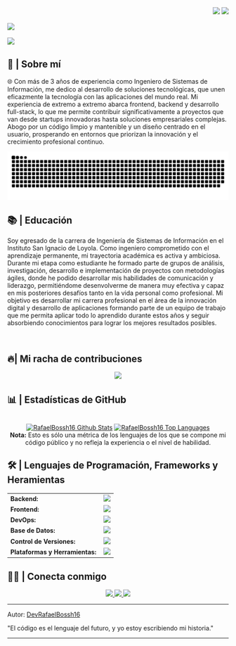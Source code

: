 <div align="right">
<a style="text-decoration: none" target="_blank"href="[https://github.com/RafaelBossh16]">
<img src="https://img.shields.io/github/followers/RafaelBossh16">
</a>
<a style="text-decoration: none" target="_blank" href="https://www.linkedin.com/in/rafael-huamani-tejeda-a50b66252/" >
<img width="70"src="https://img.shields.io/badge/-Connect-blue?style=flat&logo=Linkedin&logoColor=white">
</a>
</div>

<br>

<img src="https://readme-typing-svg.herokuapp.com/?font=Roboto&weight=900&size=40=true&vCenter=true&width=500&height=70&duration=4000&color=7689F5&lines=Hola!+👋;+Soy+Rafael+Huamani!+🧑🏽‍💻;" />


<a href="#"><img width="auto" height="auto" src="https://cdna.artstation.com/p/assets/images/images/021/720/920/original/pixel-jeff-mario.gif?1572709433"/></a>

<h2>📖 | Sobre mí</h2> 
🌐 Con más de 3 años de experiencia como Ingeniero de Sistemas de Información, me dedico al desarrollo de soluciones tecnológicas, que unen eficazmente la tecnología con las aplicaciones del mundo real. Mi experiencia de extremo a extremo abarca frontend, backend y desarrollo full-stack, lo que me permite contribuir significativamente a proyectos que van desde startups innovadoras hasta soluciones empresariales complejas. Abogo por un código limpio y mantenible y un diseño centrado en el usuario, prosperando en entornos que priorizan la innovación y el crecimiento profesional continuo.

<div align="center">

![snake gif](https://github.com/RafaelBossh16/RafaelBossh16/blob/output/github-snake-dark.svg)
</div>

<h2>📚 | Educación</h2>
<p>Soy egresado de la carrera de Ingeniería de Sistemas de Información en el Instituto San Ignacio de Loyola. Como ingeniero comprometido con el aprendizaje permanente, mi trayectoria académica es activa y ambiciosa. 
Durante mi etapa como estudiante he formado parte de grupos de análisis, investigación, desarrollo e implementación de proyectos con metodologías ágiles, donde he podido desarrollar mis habilidades de comunicación y liderazgo, permitiéndome desenvolverme de manera muy efectiva y capaz en mis posteriores desafíos tanto en la vida personal como profesional.
Mi objetivo es desarrollar mi carrera profesional en el área de la innovación digital y desarrollo de aplicaciones formando parte de un equipo de trabajo que me permita aplicar todo lo aprendido durante estos años y seguir absorbiendo conocimientos para lograr los mejores resultados posibles.</p><br>

<h2>🔥| Mi racha de contribuciones</h2>
<p align="center">
  <a href="https://github.com/DenverCoder1/github-readme-streak-stats">
    <img src="https://github-readme-streak-stats.herokuapp.com/?user=RafaelBossh16#version3"/>
  </a>
</p>

<h2>📊 | Estadísticas de GitHub </h2>
<!-- Bassed on: https://github.com/anuraghazra/github-readme-stats -->
<p align="center">
  <br/>
  <a href="https://github.com/anuraghazra/github-readme-stats"><img alt="RafaelBossh16 Github Stats" src="https://github-readme-stats.vercel.app/api/?username=RafaelBossh16&show_icons=true&count_private=true&theme=react&bg_color=1F222E&title_color=7cebf5&icon_color=2d7de4&show_icons=true&border_color=7cebf5&border_radius=10" height="192px"/></a>
  <a href="https://github.com/anuraghazra/github-readme-stats"><img alt="RafaelBossh16 Top Languages" src="https://github-readme-stats.vercel.app/api/top-langs/?username=RafaelBossh16&langs_count=8&layout=compact&theme=react&bg_color=1F222E&title_color=7cebf5&icon_color=2d7de4&show_icons=true&border_color=7cebf5&border_radius=10" height="192px"/></a>
  <br/>
  <b>Nota:</b> Esto es sólo una métrica de los lenguajes de los que se compone mi código público y no refleja la experiencia o el nivel de habilidad.
</p>

<h2>🛠️ | Lenguajes de Programación, Frameworks y Heramientas </h2>
<table>
    <tr>
        <td style="font-weight: bold; padding-right: 10px; vertical-align: center; border: none;">Backend:</td>
        <td><img height="40" src="https://skillicons.dev/icons?i=nodejs,express,python,java,spring,cs,net,go,npm"/></td>
    </tr>
    <tr>
        <td style="font-weight: bold; padding-right: 10px; vertical-align: center;">Frontend:</td>
        <td><img height="40" src="https://skillicons.dev/icons?i=react,nextjs,mui,bootstrap,html,css,js,ts,angular,vue,tailwind"/></td>
    </tr>
    <tr>
        <td style="font-weight: bold; padding-right: 10px; vertical-align: center; border: none;">DevOps:</td>
        <td><img height="40" src="https://skillicons.dev/icons?i=docker,jenkins,githubactions,gcp,aws,terraform,tensorflow,azure,kubernetes"/></td>
    </tr>
    <tr>
        <td style="font-weight: bold; padding-right: 10px; vertical-align: center; border: none;">Base de Datos:</td>
        <td><img height="40" src="https://skillicons.dev/icons?i=mysql,postgresql,firebase,graphql,mongodb,redis,supabase,sqlite"/></td>
    </tr>
    <tr>
        <td style="font-weight: bold; padding-right: 10px; vertical-align: center; border: none;">Control de Versiones:</td>
        <td><img height="40" src="https://skillicons.dev/icons?i=github,gitlab,bitbucket"/></td>
    </tr>
    <tr>
        <td style="font-weight: bold; padding-right: 10px; vertical-align: center; border: none;">Plataformas y Herramientas:</td>
        <td><img height="40" src="https://skillicons.dev/icons?i=vscode,wordpress,visualstudio,vercel,stackoverflow,sublime,pycharm,postman,notion,idea,figma,eclipse,androidstudio"/></td>
    </tr>
</table>

<h2>🤝🏼 | Conecta conmigo </h2>

<p align="center">
  <a href="https://discordapp.com/users/762124276195131392">
    <img src="https://skillicons.dev/icons?i=discord" />
  </a>
  <a href="https://www.instagram.com/rafaelht_16/">
    <img src="https://skillicons.dev/icons?i=instagram" />
  </a>
  <a href="https://www.linkedin.com/in/rafael-huamani-tejeda-a50b66252/">
    <img src="https://skillicons.dev/icons?i=linkedin" />
  </a>
</p>

----

Autor: [DevRafaelBossh16](https://github.com/RafaelBossh16)

"El código es el lenguaje del futuro, y yo estoy escribiendo mi historia."

----
